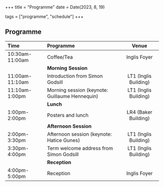 +++
title = "Programme"
date = Date(2023, 8, 19)

tags = ["programme", "schedule"]
+++


## Programme

| Time               | Programme                                         | Venue                  |
|:------             | :---------                                        | :-----:                |
| 10:30am-11:00am    | Coffee/Tea                                        | Inglis Foyer           | 
|                    | **Morning Session**                               |                        |
| 11:00am-11:10am    | Introduction from Simon Godsill                   | LT1 (Inglis Building)  |
| 11:10am-1:00pm     | Morning session (keynote: Guillaume Hennequin)    | LT1 (Inglis Building)  |
|                    | **Lunch**                                         |                        |
| 1:00pm-2:00pm      | Posters and lunch                                 | LR4 (Baker Building)   |
|                    | **Afternoon Session**                             |                        |
| 2:00pm-3:30pm      | Afternoon session (keynote: Hatice Gunes)         | LT1 (Inglis Building)  |
| 3:30pm-4:00pm      | Term welcome address from Simon Godsill           | LT1 (Inglis Building)  |
|                    | **Reception**                                     |                        |
| 4:00pm-5:00pm      | Reception                                         | Inglis Foyer           |

